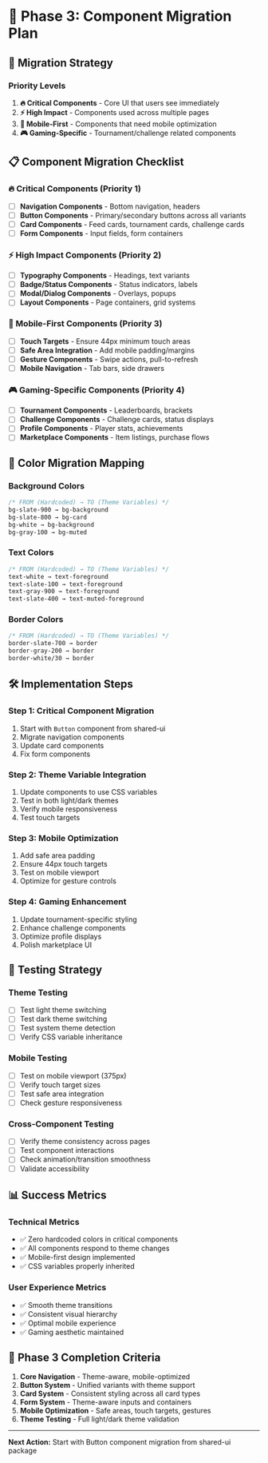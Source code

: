 # 🎯 Phase 3: Component Migration Plan

## 🎨 **Migration Strategy**

### **Priority Levels**
1. **🔥 Critical Components** - Core UI that users see immediately
2. **⚡ High Impact** - Components used across multiple pages  
3. **📱 Mobile-First** - Components that need mobile optimization
4. **🎮 Gaming-Specific** - Tournament/challenge related components

## 📋 **Component Migration Checklist**

### **🔥 Critical Components (Priority 1)**
- [ ] **Navigation Components** - Bottom navigation, headers
- [ ] **Button Components** - Primary/secondary buttons across all variants
- [ ] **Card Components** - Feed cards, tournament cards, challenge cards
- [ ] **Form Components** - Input fields, form containers

### **⚡ High Impact Components (Priority 2)**  
- [ ] **Typography Components** - Headings, text variants
- [ ] **Badge/Status Components** - Status indicators, labels
- [ ] **Modal/Dialog Components** - Overlays, popups
- [ ] **Layout Components** - Page containers, grid systems

### **📱 Mobile-First Components (Priority 3)**
- [ ] **Touch Targets** - Ensure 44px minimum touch areas
- [ ] **Safe Area Integration** - Add mobile padding/margins
- [ ] **Gesture Components** - Swipe actions, pull-to-refresh
- [ ] **Mobile Navigation** - Tab bars, side drawers

### **🎮 Gaming-Specific Components (Priority 4)**
- [ ] **Tournament Components** - Leaderboards, brackets
- [ ] **Challenge Components** - Challenge cards, status displays
- [ ] **Profile Components** - Player stats, achievements
- [ ] **Marketplace Components** - Item listings, purchase flows

## 🎨 **Color Migration Mapping**

### **Background Colors**
```css
/* FROM (Hardcoded) → TO (Theme Variables) */
bg-slate-900 → bg-background
bg-slate-800 → bg-card  
bg-white → bg-background
bg-gray-100 → bg-muted
```

### **Text Colors**
```css
/* FROM (Hardcoded) → TO (Theme Variables) */
text-white → text-foreground
text-slate-100 → text-foreground
text-gray-900 → text-foreground
text-slate-400 → text-muted-foreground
```

### **Border Colors**
```css
/* FROM (Hardcoded) → TO (Theme Variables) */
border-slate-700 → border
border-gray-200 → border
border-white/30 → border
```

## 🛠️ **Implementation Steps**

### **Step 1: Critical Component Migration**
1. Start with `Button` component from shared-ui
2. Migrate navigation components
3. Update card components
4. Fix form components

### **Step 2: Theme Variable Integration**
1. Update components to use CSS variables
2. Test in both light/dark themes
3. Verify mobile responsiveness
4. Test touch targets

### **Step 3: Mobile Optimization**
1. Add safe area padding
2. Ensure 44px touch targets
3. Test on mobile viewport
4. Optimize for gesture controls

### **Step 4: Gaming Enhancement**
1. Update tournament-specific styling
2. Enhance challenge components
3. Optimize profile displays
4. Polish marketplace UI

## 🧪 **Testing Strategy**

### **Theme Testing**
- [ ] Test light theme switching
- [ ] Test dark theme switching  
- [ ] Test system theme detection
- [ ] Verify CSS variable inheritance

### **Mobile Testing**
- [ ] Test on mobile viewport (375px)
- [ ] Verify touch target sizes
- [ ] Test safe area integration
- [ ] Check gesture responsiveness

### **Cross-Component Testing**
- [ ] Verify theme consistency across pages
- [ ] Test component interactions
- [ ] Check animation/transition smoothness
- [ ] Validate accessibility

## 📊 **Success Metrics**

### **Technical Metrics**
- ✅ Zero hardcoded colors in critical components
- ✅ All components respond to theme changes
- ✅ Mobile-first design implemented
- ✅ CSS variables properly inherited

### **User Experience Metrics**
- ✅ Smooth theme transitions
- ✅ Consistent visual hierarchy
- ✅ Optimal mobile experience
- ✅ Gaming aesthetic maintained

## 🚀 **Phase 3 Completion Criteria**

1. **Core Navigation** - Theme-aware, mobile-optimized
2. **Button System** - Unified variants with theme support
3. **Card System** - Consistent styling across all card types
4. **Form System** - Theme-aware inputs and containers
5. **Mobile Optimization** - Safe areas, touch targets, gestures
6. **Theme Testing** - Full light/dark theme validation

---

**Next Action:** Start with Button component migration from shared-ui package
